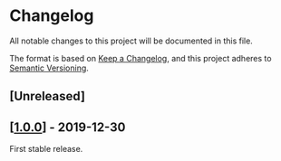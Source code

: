 # Changelog

All notable changes to this project will be documented in this file.

The format is based on [Keep a Changelog](https://keepachangelog.com/en/1.0.0/),
and this project adheres to [Semantic Versioning](https://semver.org/spec/v2.0.0.html).

## [Unreleased]

## [[1.0.0]] - 2019-12-30

First stable release.

[//]: # (Release links)
[1.0.0]: https://github.com/rgreinho/labeler/releasestag/1.0.0

[//]: # (Issue/PR links)
